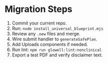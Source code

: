 # Migration Steps
1) Commit your current repo.
2) Run: `node install_universal_blueprint.mjs`
3) Review any `.new` files and merge.
4) Wire submit handler to `generateSafePlan`.
5) Add Uploads components if needed.
6) Run lint: `npm run glowell:lint:nonclinical`
7) Export a test PDF and verify disclaimer text.